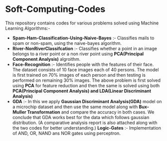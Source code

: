 # Soft-Computing-Codes

 This repository contains codes for various problems solved using Machine Learning Algorithms:- 
- **Spam-Ham-Classification-Using-Naive-Bayes** :- Classifies mails to spam or non-spam, using the naive-bayes algorithm.
- **River-NonRiverClassifcation** :- Classifies whether a point in an image belongs to a river point or a non river point using **PCA(Principal Component Analysis)** algroithm.
- **Face-Recognition** :- Identifies people with the features of their face. The dataset consists of 10 face images each of 40 persons. The model is first trained on 70% images of each person and then testing is performed on remaining 30% images. The above problem is first solved using **PCA** for feature reduction and then the same is solved using both **PCA(Principal Component Analysis) and LDA(Linear Discriminant Analysis)** 
- **GDA** :- In this we apply **Gaussian Discriminant Analysis(GDA)** model on a microchip dataset and then use the same model along with **Bux-Muller Transformation** and compare the accuracy in both cases. We conclude that GDA works best for the data which follows gaussian distribution. (A comparative analysis report is also attached along with the two codes for better understanding.)
**Logic-Gates** :- Implementation of AND, OR, NAND ans NOR gates using perceptron.
